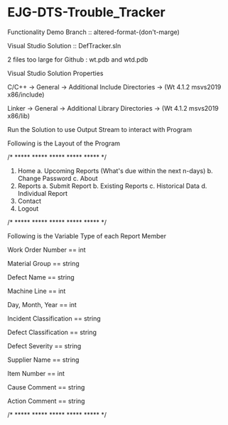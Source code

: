 # EJG-DTS-Trouble_Tracker

Functionality Demo Branch :: altered-format-(don't-marge)

Visual Studio Solution :: DefTracker.sln

2 files too large for Github : wt.pdb and wtd.pdb 

Visual Studio Solution Properties

C/C++ -> General -> Additional Include Directories -> (Wt 4.1.2 msvs2019 x86/include)

Linker -> General -> Additional Library Directories -> (Wt 4.1.2 msvs2019 x86/lib)

Run the Solution to use Output Stream to interact with Program

Following is the Layout of the Program

/* ***** ***** ***** ***** ***** */
  1. Home
	a. Upcoming Reports (What's due within the next n-days)
	b. Change Password
	c. About
  2. Reports
	a. Submit Report
	b. Existing Reports
	c. Historical Data
	d. Individual Report
  3. Contact
  4. Logout
  
/* ***** ***** ***** ***** ***** */   
 
Following is the Variable Type of each Report Member

  Work Order Number == int
  
  Material Group == string
  
  Defect Name == string 
  
  Machine Line == int
  
  Day, Month, Year == int
  
  Incident Classification == string 
  
  Defect Classification == string
  
  Defect Severity == string
  
  Supplier Name == string
  
  Item Number == int
  
  Cause Comment == string
  
  Action Comment == string
  
  
/* ***** ***** ***** ***** ***** */  
